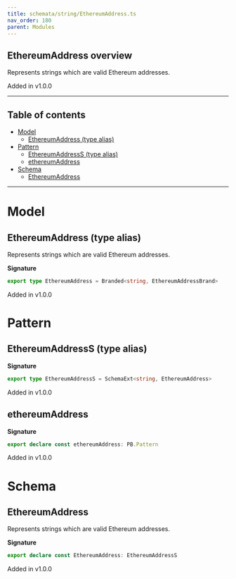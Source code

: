 ```yaml
---
title: schemata/string/EthereumAddress.ts
nav_order: 180
parent: Modules
---
```


## EthereumAddress overview

Represents strings which are valid Ethereum addresses.

Added in v1.0.0

---

<h2 class="text-delta">Table of contents</h2>

- [Model](#model)
  - [EthereumAddress (type alias)](#ethereumaddress-type-alias)
- [Pattern](#pattern)
  - [EthereumAddressS (type alias)](#ethereumaddresss-type-alias)
  - [ethereumAddress](#ethereumaddress)
- [Schema](#schema)
  - [EthereumAddress](#ethereumaddress)

---

# Model

## EthereumAddress (type alias)

Represents strings which are valid Ethereum addresses.

**Signature**

```ts
export type EthereumAddress = Branded<string, EthereumAddressBrand>
```

Added in v1.0.0

# Pattern

## EthereumAddressS (type alias)

**Signature**

```ts
export type EthereumAddressS = SchemaExt<string, EthereumAddress>
```

Added in v1.0.0

## ethereumAddress

**Signature**

```ts
export declare const ethereumAddress: PB.Pattern
```

Added in v1.0.0

# Schema

## EthereumAddress

Represents strings which are valid Ethereum addresses.

**Signature**

```ts
export declare const EthereumAddress: EthereumAddressS
```

Added in v1.0.0
